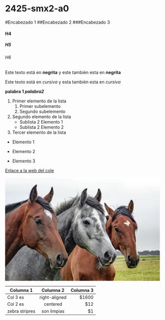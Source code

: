 # 2425-smx2-a0

#Encabezado 1
##Encabezado 2
###Encabezado 3
#### H4
##### H5
###### H6

Este texto está en **negrita** y este también esta en __negrita__

Este texto está en *cursiva* y esta también esta en _cursiva_

**palabra 1	_palabra2_**

1. Primer elemento de la lista
	1. Primer subelemento
	2. Segundo subelemento
2. Segundo elemento de la lista
	* Sublista 2 Elemento 1
	 * Sublista 2 Elemento 2
3. Tercer elemento de la lista

* Elemento 1
- Elemento 2
+ Elemento 3


[Enlace a la web del cole](https://www.fje.edu/ca/jesuites-bellvitge "Texto opcional")

![Imagen de caballos](https://github.com/VictorLopez279/2324-sm2-a0/blob/main/caballos.jpg "Titulo opcional de la imagen")

|Columna 1 |Columna 2 |Columna 3 |
|----------|:----------:|---------:|
|Col 3 es |right-aligned|$1600|
|Col 2 es |centered|$12|
|zebra stripres|son limpias|$1|





